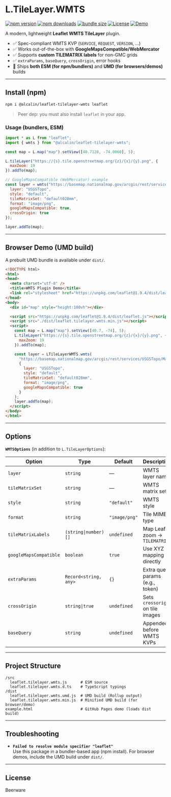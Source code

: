 # L.TileLayer.WMTS

[![npm version](https://img.shields.io/npm/v/@alcalin/leaflet-tilelayer-wmts.svg?style=flat-square)](https://www.npmjs.com/package/@alcalin/leaflet-tilelayer-wmts)
[![npm downloads](https://img.shields.io/npm/dm/@alcalin/leaflet-tilelayer-wmts.svg?style=flat-square)](https://www.npmjs.com/package/@alcalin/leaflet-tilelayer-wmts)
[![bundle size](https://img.shields.io/bundlephobia/min/@alcalin/leaflet-tilelayer-wmts?style=flat-square)](https://bundlephobia.com/result?p=@alcalin/leaflet-tilelayer-wmts)
[![License](https://img.shields.io/badge/license-Beerware-blue.svg?style=flat-square)](LICENSE)
[![Demo](https://img.shields.io/badge/demo-GitHub%20Pages-brightgreen?style=flat-square)](https://alcalin.github.io/L.TileLayer.WMTS/example.html)

A modern, lightweight **Leaflet WMTS TileLayer** plugin.

- ✅ Spec-compliant WMTS KVP (`SERVICE`, `REQUEST`, `VERSION`, …)
- ✅ Works out-of-the-box with **GoogleMapsCompatible/WebMercator**
- ✅ Supports **custom TILEMATRIX labels** for non-GMC grids
- ✅ `extraParams`, `baseQuery`, `crossOrigin`, error hooks
- 🧩 Ships **both ESM (for npm/bundlers)** and **UMD (for browsers/demos)** builds

---

## Install (npm)

```bash
npm i @alcalin/leaflet-tilelayer-wmts leaflet
```

> Peer dep: you must also install `leaflet` in your app.

### Usage (bundlers, ESM)

```js
import * as L from "leaflet";
import { wmts } from "@alcalin/leaflet-tilelayer-wmts";

const map = L.map("map").setView([40.7128, -74.0060], 5);

L.tileLayer("https://{s}.tile.openstreetmap.org/{z}/{x}/{y}.png", {
  maxZoom: 19
}).addTo(map);

// GoogleMapsCompatible (WebMercator) example
const layer = wmts("https://basemap.nationalmap.gov/arcgis/rest/services/USGSTopo/MapServer/WMTS/tile/1.0.0/", {
  layer: "USGSTopo",
  style: "default",
  tileMatrixSet: "default028mm",
  format: "image/png",
  googleMapsCompatible: true,
  crossOrigin: true
});

layer.addTo(map);
```

---

## Browser Demo (UMD build)

A prebuilt UMD bundle is available under `dist/`.

```html
<!DOCTYPE html>
<html>
<head>
  <meta charset="utf-8" />
  <title>WMTS Plugin Demo</title>
  <link rel="stylesheet" href="https://unpkg.com/leaflet@1.9.4/dist/leaflet.css" />
</head>
<body>
  <div id="map" style="height:100vh"></div>

  <script src="https://unpkg.com/leaflet@1.9.4/dist/leaflet.js"></script>
  <script src="./dist/leaflet.tilelayer.wmts.min.js"></script>
  <script>
    const map = L.map("map").setView([40.7, -74], 5);
    L.tileLayer("https://{s}.tile.openstreetmap.org/{z}/{x}/{y}.png", {
      maxZoom: 19
    }).addTo(map);

    const layer = LTileLayerWMTS.wmts(
      "https://basemap.nationalmap.gov/arcgis/rest/services/USGSTopo/MapServer/WMTS/tile/1.0.0/",
      {
        layer: "USGSTopo",
        style: "default",
        tileMatrixSet: "default028mm",
        format: "image/png",
        googleMapsCompatible: true
      }
    );
    layer.addTo(map);
  </script>
</body>
</html>
```

---

## Options

**`WMTSOptions`** (in addition to `L.TileLayerOptions`):

| Option | Type | Default | Description |
|---|---|---|---|
| `layer` | `string` | — | WMTS layer name |
| `tileMatrixSet` | `string` | — | WMTS matrix set |
| `style` | `string` | `"default"` | WMTS style |
| `format` | `string` | `"image/png"` | Tile MIME type |
| `tileMatrixLabels` | `(string\|number)[]` | `undefined` | Map Leaflet zoom → `TILEMATRIX` |
| `googleMapsCompatible` | `boolean` | `true` | Use XYZ mapping directly |
| `extraParams` | `Record<string, any>` | `{}` | Extra query params (e.g., token) |
| `crossOrigin` | `string\|true` | `undefined` | Sets `crossorigin` on tile images |
| `baseQuery` | `string` | `undefined` | Appended before WMTS KVPs |

---

## Project Structure

```
/src
  leaflet.tilelayer.wmts.js      # ESM source
  leaflet.tilelayer.wmts.d.ts    # TypeScript typings
/dist
  leaflet.tilelayer.wmts.umd.js  # UMD build (Rollup output)
  leaflet.tilelayer.wmts.min.js  # Minified UMD build (for browser/demo)
example.html                     # GitHub Pages demo (loads dist build)
```

---

## Troubleshooting

- **`Failed to resolve module specifier "leaflet"`**  
  Use this package in a bundler-based app (npm install). For browser demos, include the UMD build under `dist/`.

---

## License

Beerware
